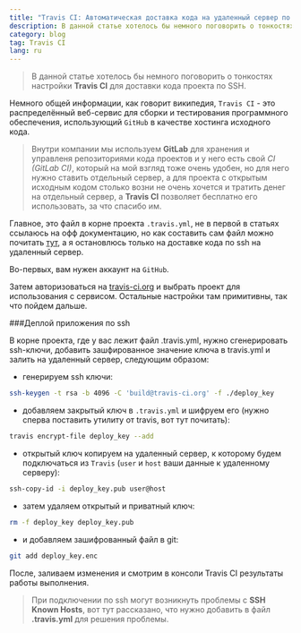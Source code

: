 ```yaml
---
title: "Travis CI: Автоматическая доставка кода на удаленный сервер по SSH"
description: В данной статье хотелось бы немного поговорить о тонкостях настройки Travis CI для доставки кода проекта по SSH.
category: blog
tag: Travis CI
lang: ru
---
```

>В данной статье хотелось бы немного поговорить о тонкостях настройки **Travis CI** для доставки кода проекта по SSH.

Немного общей информации, как говорит википедия, `Travis CI` - это распределённый веб-сервис для сборки и тестирования программного обеспечения, использующий `GitHub` в качестве хостинга исходного кода.

>Внутри компании мы используем **GitLab** для хранения и управленя репозиториями кода проектов и у него есть свой *CI (GitLab CI)*, который на мой взгляд тоже очень удобен, но для него нужно ставить отдельный сервер, а для проекта с открытым исходным кодом столько возни не очень хочется и тратить денег на отдельный сервер, а **Travis CI** позволяет бесплатно его использовать, за что спасибо им.

Главное, это файл в корне проекта `.travis.yml`, не в первой в статьях ссылаюсь на офф документацию, но как составить сам файл можно почитать <a href="https://docs.travis-ci.com/user/customizing-the-build/" target="_blank">тут</a>, а я остановлюсь только на доставке кода по ssh на удаленный сервер.

Во-первых, вам нужен аккаунт на `GitHub`.

Затем авторизоваться на <a target="_blank" href="https://travis-ci.org/">travis-ci.org</a> и выбрать проект для использования с сервисом. Остальные настройки там примитивны, так что пойдем дальше.

###Деплой приложения по ssh

В корне проекта, где у вас лежит файл .travis.yml, нужно сгенерировать ssh-ключи, добавить зашфированное значение ключа в travis.yml и залить на удаленный сервер, следующим образом:

- генерируем ssh ключи:
```bash 
ssh-keygen -t rsa -b 4096 -C 'build@travis-ci.org' -f ./deploy_key
```
- добавляем закрытый ключ в `.travis.yml` и шифруем его (нужно сперва поставить утилиту от travis, вот тут почитать):
```bash
travis encrypt-file deploy_key --add
```
- открытый ключ копируем на удаленный сервер, к которому будем подключаться из `Travis` (`user` и `host` ваши данные к удаленному серверу):
```bash
ssh-copy-id -i deploy_key.pub user@host
```
- затем удаляем открытый и приватный ключ:
```bash
rm -f deploy_key deploy_key.pub
```
- и добавляем зашифрованный файл в git:
```bash 
git add deploy_key.enc
```

После, заливаем изменения и смотрим в консоли Travis CI результаты работы выполнения.

>При подключении по ssh могут возникнуть проблемы с **SSH Known Hosts**, вот тут рассказано, что нужно добавить в файл **.travis.yml** для решения проблемы.
